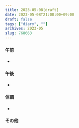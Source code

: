 ```yaml
---
title: 2023-05-08[draft]
date: 2023-05-08T21:00:00+09:00
draft: false
tags: ["diary", ""]
archives: 2023-05
slug: 768663
---
```

#### 午前
- 
#### 午後
- 
#### 体調
- 
#### その他